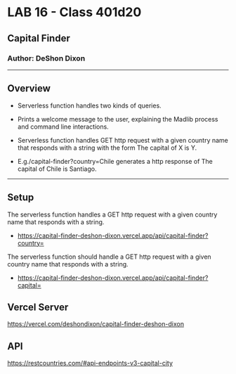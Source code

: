 # LAB 16 - Class 401d20

## Capital Finder

### Author: DeShon Dixon

---

## Overview

- Serverless function handles two kinds of queries.

- Prints a welcome message to the user, explaining the Madlib process and command line interactions.

- Serverless function handles GET http request with a given country name that responds with a string with the form The capital of X is Y.

- E.g./capital-finder?country=Chile generates a http response of The capital of Chile is Santiago.

---

## Setup

The serverless function handles a GET http request with a given country name that responds with a string.
- https://capital-finder-deshon-dixon.vercel.app/api/capital-finder?country=

The serverless function should handle a GET http request with a given country name that responds with a string.
- https://capital-finder-deshon-dixon.vercel.app/api/capital-finder?capital=

## Vercel Server
https://vercel.com/deshondixon/capital-finder-deshon-dixon

## API
https://restcountries.com/#api-endpoints-v3-capital-city